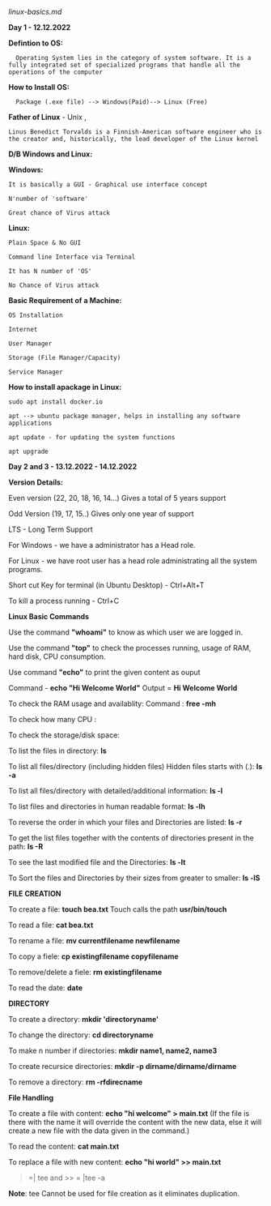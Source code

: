 _linux-basics.md_

**Day 1 - 12.12.2022**


**Defintion to OS:**

      Operating System lies in the category of system software. It is a fully integrated set of specialized programs that handle all the operations of the computer
      
**How to Install OS:**

      Package (.exe file) --> Windows(Paid)--> Linux (Free)
      
**Father of Linux** - Unix ,

    Linus Benedict Torvalds is a Finnish-American software engineer who is the creator and, historically, the lead developer of the Linux kernel

**D/B Windows and Linux:**

**Windows:** 

    It is basically a GUI - Graphical use interface concept
    
    N'number of 'software'
    
    Great chance of Virus attack
    
**Linux:**

    Plain Space & No GUI
    
    Command line Interface via Terminal
    
    It has N number of 'OS'
    
    No Chance of Virus attack
    
**Basic Requirement of a Machine:**

    OS Installation
    
    Internet
    
    User Manager
    
    Storage (File Manager/Capacity)
    
    Service Manager
    
 **How to install apackage in Linux:**
 
    sudo apt install docker.io
    
    apt --> ubuntu package manager, helps in installing any software applications
    
    apt update - for updating the system functions
    
    apt upgrade

**Day 2 and 3 - 13.12.2022 - 14.12.2022** 
    
**Version Details:**
   
   Even version (22, 20, 18, 16, 14...) Gives a total of 5 years support
   
   Odd Version (19, 17, 15..) Gives only one year of support
   
   LTS - Long Term Support
   
   For Windows - we have a administrator has a Head role.
   
   For Linux - we have root user has a head role administrating all the system programs.
   
   Short cut Key for terminal (in Ubuntu Desktop) - Ctrl+Alt+T 
   
   To kill a process running - Ctrl+C
      
**Linux Basic Commands**
 
 Use the command **"whoami"** to know as which user we are logged in.
 
 Use the command **"top"** to check the processes running, usage of RAM, hard disk, CPU consumption.
 
 Use command **"echo"** to print the given content as ouput 
 
 Command - **echo "Hi Welcome World"**  Output = **Hi Welcome World**
 
 To check the RAM usage and availablity: Command : **free -mh**
 
 To check how many CPU :
 
 To check the storage/disk space:
 
 To list the files in directory: **ls**
 
 To list all files/directory (including hidden files) Hidden files starts with (.): **ls -a**
  
 To list all files/directory with detailed/additional information: **ls -l**
 
 To list files and directories in human readable format: **ls -lh**
 
 To reverse the order in which your files and Directories are listed: **ls -r**
 
 To get the list files together with the contents of directories present in the path: **ls -R**
 
 To see the last modified file and the Directories: **ls -lt**
 
 To Sort the files and Directories by their sizes from greater to smaller: **ls -lS**
  
**FILE CREATION**
 
 To create a file: **touch bea.txt**  Touch calls the path **usr/bin/touch**
 
 To read a file: **cat bea.txt**
  
 To rename a file: **mv currentfilename newfilename**
 
 To copy a fiele: **cp existingfilename copyfilename**
 
 To remove/delete a fiele: **rm existingfilename**
 
 To read the date: **date**
 
**DIRECTORY**
 
 To create a directory: **mkdir 'directoryname'**
 
 To change the directory: **cd directoryname**
 
 To make n number if directories: **mkdir name1, name2, name3**
 
 To create recursice directories: **mkdir -p dirname/dirname/dirname**
 
 To remove a directory: **rm -rfdirecname**
 
 **File Handling**
 
 To create a file with content: **echo "hi welcome" > main.txt** (If the file is there with the name it will override the content with the new data, else it will     create a new file with the data given in the command.)
 
 To read the content: **cat main.txt**
 
 To replace a file with new content: **echo "hi world" >> main.txt**
 
 > =| tee and >> = |tee -a
 
 **Note**: tee Cannot be used for file creation as it eliminates duplication.
 
 
 
 
 

 
 
 
 
 
 
 
 
 
 
 
 
 
 
 
    
